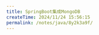 ```yaml
---
title: SpringBoot集成MongoDB
createTime: 2024/11/24 15:56:15
permalink: /notes/java/8y2k3a9f/
---
```


